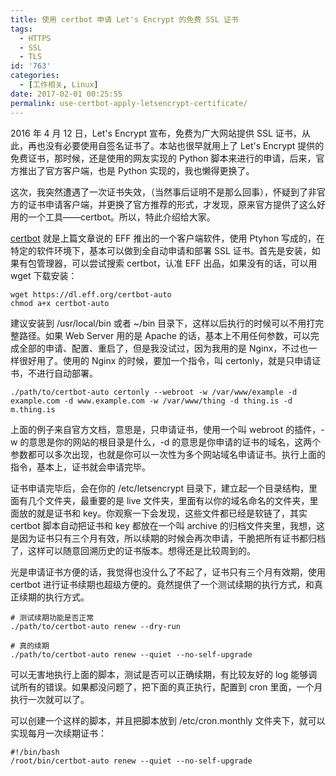 ```yaml
---
title: 使用 certbot 申请 Let's Encrypt 的免费 SSL 证书
tags:
  - HTTPS
  - SSL
  - TLS
id: '763'
categories:
  - [工作相关, Linux]
date: 2017-02-01 00:25:55
permalink: use-certbot-apply-letsencrypt-certificate/
---
```


2016 年 4 月 12 日，Let's Encrypt 宣布，免费为广大网站提供 SSL 证书，从此，再也没有必要使用自签名证书了。本站也很早就用上了 Let's Encrypt 提供的免费证书，那时候，还是使用的网友实现的 Python 脚本来进行的申请，后来，官方推出了官方客户端，也是 Python 实现的，我也懒得更换了。

这次，我突然遭遇了一次证书失效，（当然事后证明不是那么回事），怀疑到了非官方的证书申请客户端，并更换了官方推荐的形式，才发现，原来官方提供了这么好用的一个工具——certbot。所以，特此介绍给大家。
<!-- more -->
[certbot](https://certbot.eff.org/) 就是上篇文章说的 EFF 推出的一个客户端软件，使用 Ptyhon 写成的，在特定的软件环境下，基本可以做到全自动申请和部署 SSL 证书。首先是安装，如果有包管理器，可以尝试搜索 certbot，认准 EFF 出品，如果没有的话，可以用 wget 下载安装：

```shell
wget https://dl.eff.org/certbot-auto
chmod a+x certbot-auto

```

建议安装到 /usr/local/bin 或者 ~/bin 目录下，这样以后执行的时候可以不用打完整路径。如果 Web Server 用的是 Apache 的话，基本上不用任何参数，可以完成全部的申请、配置、重启了，但是我没试过，因为我用的是 Nginx，不过也一样很好用了。使用的 Nginx 的时候，要加一个指令，叫 certonly，就是只申请证书，不进行自动部署。

```shell
./path/to/certbot-auto certonly --webroot -w /var/www/example -d example.com -d www.example.com -w /var/www/thing -d thing.is -d m.thing.is

```

上面的例子来自官方文档，意思是，只申请证书，使用一个叫 webroot 的插件，-w 的意思是你的网站的根目录是什么，-d 的意思是你申请的证书的域名，这两个参数都可以多次出现，也就是你可以一次性为多个网站域名申请证书。执行上面的指令，基本上，证书就会申请完毕。

证书申请完毕后，会在你的 /etc/letsencrypt 目录下，建立起一个目录结构，里面有几个文件夹，最重要的是 live 文件夹，里面有以你的域名命名的文件夹，里面放的就是证书和 key。你观察一下会发现，这些文件都已经是软链了，其实 certbot 脚本自动把证书和 key 都放在一个叫 archive 的归档文件夹里，我想，这是因为证书只有三个月有效，所以续期的时候会再次申请，干脆把所有证书都归档了，这样可以随意回溯历史的证书版本。想得还是比较周到的。

光是申请证书方便的话，我觉得也没什么了不起了，证书只有三个月有效期，使用 certbot 进行证书续期也超级方便的。竟然提供了一个测试续期的执行方式，和真正续期的执行方式。

```shell
# 测试续期功能是否正常
./path/to/certbot-auto renew --dry-run

# 真的续期
./path/to/certbot-auto renew --quiet --no-self-upgrade

```

可以无害地执行上面的脚本，测试是否可以正确续期，有比较友好的 log 能够调试所有的错误。如果都没问题了，把下面的真正执行，配置到 cron 里面，一个月执行一次就可以了。

可以创建一个这样的脚本，并且把脚本放到 /etc/cron.monthly 文件夹下，就可以实现每月一次续期证书：

```shell
#!/bin/bash
/root/bin/certbot-auto renew --quiet --no-self-upgrade

```